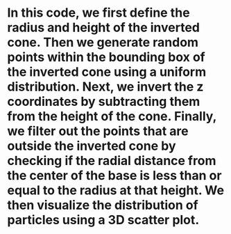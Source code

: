 # In this code, we first define the radius and height of the inverted cone. Then we generate random points within the bounding box of the inverted cone using a uniform distribution. Next, we invert the z coordinates by subtracting them from the height of the cone. Finally, we filter out the points that are outside the inverted cone by checking if the radial distance from the center of the base is less than or equal to the radius at that height. We then visualize the distribution of particles using a 3D scatter plot.
